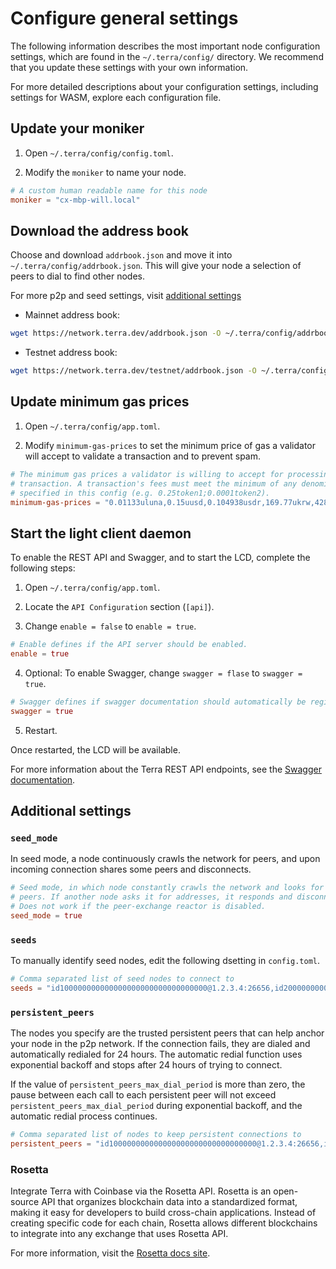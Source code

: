 # Configure general settings

The following information describes the most important node configuration settings, which are found in the `~/.terra/config/` directory. We recommend that you update these settings with your own information.

For more detailed descriptions about your configuration settings, including settings for WASM, explore each configuration file.

## Update your moniker

1. Open `~/.terra/config/config.toml`.

2. Modify the `moniker` to name your node.

```toml
# A custom human readable name for this node
moniker = "cx-mbp-will.local"
```

## Download the address book

Choose and download `addrbook.json` and move it into `~/.terra/config/addrbook.json`. This will give your node a selection of peers to dial to find other nodes.

For more p2p and seed settings, visit [additional settings](#additional-settings)

- Mainnet address book:

```bash
wget https://network.terra.dev/addrbook.json -O ~/.terra/config/addrbook.json
```

- Testnet address book:

```bash
wget https://network.terra.dev/testnet/addrbook.json -O ~/.terra/config/addrbook.json
```

## Update minimum gas prices

1. Open `~/.terra/config/app.toml`.

2. Modify `minimum-gas-prices` to set the minimum price of gas a validator will accept to validate a transaction and to prevent spam.

```toml
# The minimum gas prices a validator is willing to accept for processing a
# transaction. A transaction's fees must meet the minimum of any denomination
# specified in this config (e.g. 0.25token1;0.0001token2).
minimum-gas-prices = "0.01133uluna,0.15uusd,0.104938usdr,169.77ukrw,428.571umnt,0.125ueur,0.98ucny,16.37ujpy,0.11ugbp,10.88uinr,0.19ucad,0.14uchf,0.19uaud,0.2usgd,4.62uthb,1.25usek,1.25unok,0.9udkk,2180.0uidr,7.6uphp,1.17uhkd"
```


## Start the light client daemon

To enable the REST API and Swagger, and to start the LCD, complete the following steps:

1. Open `~/.terra/config/app.toml`.

2. Locate the `API Configuration` section (`[api]`).

3. Change `enable = false` to `enable = true`.

```toml
# Enable defines if the API server should be enabled.
enable = true
```

4. Optional: To enable Swagger, change `swagger = flase` to `swagger = true`.

```toml
# Swagger defines if swagger documentation should automatically be registered.
swagger = true
```
5. Restart.

Once restarted, the LCD will be available.

For more information about the Terra REST API endpoints, see the [Swagger documentation](https://lcd.terra.dev/swagger/).

## Additional settings

### `seed_mode`

In seed mode, a node continuously crawls the network for peers, and upon incoming connection shares some peers and disconnects.

```toml
# Seed mode, in which node constantly crawls the network and looks for
# peers. If another node asks it for addresses, it responds and disconnects.
# Does not work if the peer-exchange reactor is disabled.
seed_mode = true
```

### `seeds`

To manually identify seed nodes, edit the following dsetting in `config.toml`.

```toml
# Comma separated list of seed nodes to connect to
seeds = "id100000000000000000000000000000000@1.2.3.4:26656,id200000000000000000000000000000000@2.3.4.5:4444"
```

### `persistent_peers`

The nodes you specify are the trusted persistent peers that can help anchor your node in the p2p network. If the connection fails, they are dialed and automatically redialed for 24 hours. The automatic redial function uses exponential backoff and stops after 24 hours of trying to connect.

If the value of `persistent_peers_max_dial_period` is more than zero, the pause between each call to each persistent peer will not exceed `persistent_peers_max_dial_period` during exponential backoff, and the automatic redial process continues.

```toml
# Comma separated list of nodes to keep persistent connections to
persistent_peers = "id100000000000000000000000000000000@1.2.3.4:26656,id200000000000000000000000000000000@2.3.4.5:26656"
```

### Rosetta

Integrate Terra with Coinbase via the Rosetta API. Rosetta is an open-source API that organizes blockchain data into a standardized format, making it easy for developers to build cross-chain applications. Instead of creating specific code for each chain, Rosetta allows different blockchains to integrate into any exchange that uses Rosetta API.

For more information, visit the [Rosetta docs site](https://www.rosetta-api.org/docs/welcome.html).
